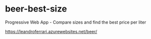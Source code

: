 # beer-best-size
Progressive Web App - Compare sizes and find the best price per liter

https://leandroferrari.azurewebsites.net/beer/
